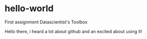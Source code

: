hello-world
===========

First assignment Datascientist's Toolbox

Hello there, i heard a lot about github and an excited about using it!
